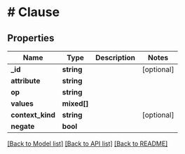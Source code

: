 # # Clause

## Properties

Name | Type | Description | Notes
------------ | ------------- | ------------- | -------------
**_id** | **string** |  | [optional]
**attribute** | **string** |  |
**op** | **string** |  |
**values** | **mixed[]** |  |
**context_kind** | **string** |  | [optional]
**negate** | **bool** |  |

[[Back to Model list]](../../README.md#models) [[Back to API list]](../../README.md#endpoints) [[Back to README]](../../README.md)
